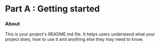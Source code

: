Part A : Getting started
=====

### About

This is your project's README.md file. It helps users understand what your
project does, how to use it and anything else they may need to know.